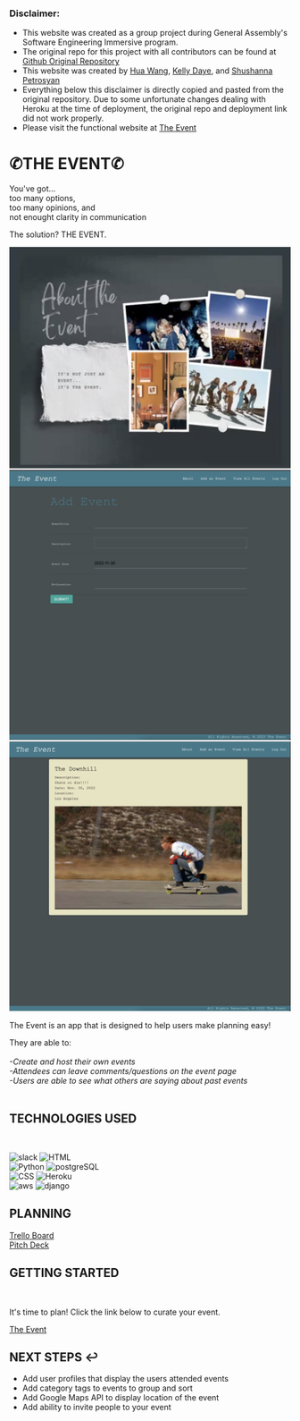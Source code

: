 ### Disclaimer: 
- This website was created as a group project during General Assembly's Software Engineering Immersive program.
- The original repo for this project with all contributors can be found at [Github Original Repository](https://github.com/LionMagnus/The-Event)
- This website was created by [Hua Wang](https://github.com/LionMagnus), [Kelly Daye](https://github.com/kelso-gh), and [Shushanna Petrosyan](https://github.com/shushannap) 
- Everything below this disclaimer is directly copied and pasted from the original repository. Due to some unfortunate changes dealing with Heroku at the time of deployment, the original repo and deployment link did not work properly.
- Please visit the functional website at <a href="https://theevent.herokuapp.com/">The Event</a>

# ✆THE EVENT✆

You've got...<br>
too many options,<br>
too many opinions, and<br>
not enought clarity in communication

The solution? THE EVENT.

![theevent](/main_app/static/pictures/theevent1.png)
![theevent1](/main_app/static/pictures/Screen%20Shot%202022-11-30%20at%2011.46.16%20AM.png)
![thevent2](/main_app/static/pictures/Screen%20Shot%202022-11-30%20at%2011.46.42%20AM.png)

The Event is an app that is designed to help users make planning easy! 

They are able to:<br><br>
   <i> -Create and host their own events<br> 
    -Attendees can leave comments/questions on the event page<br>
    -Users are able to see what others are saying about past events
    </i>
<br>
<br>

## TECHNOLOGIES USED

<br>

![slack](https://img.shields.io/badge/Slack-4A154B?style=for-the-badge&logo=slack&logoColor=white)
![HTML](https://img.shields.io/badge/HTML-239120?style=for-the-badge&logo=html5&logoColor=white)<br>
![Python](	https://img.shields.io/badge/Python-3776AB?style=for-the-badge&logo=python&logoColor=white)
![postgreSQL](https://img.shields.io/badge/PostgreSQL-316192?style=for-the-badge&logo=postgresql&logoColor=white)<br>
![CSS](https://img.shields.io/badge/CSS-239120?&style=for-the-badge&logo=css3&logoColor=white)
![Heroku](https://img.shields.io/badge/Heroku-430098?style=for-the-badge&logo=heroku&logoColor=white)<br>
![aws](https://img.shields.io/badge/Amazon_AWS-232F3E?style=for-the-badge&logo=amazon-aws&logoColor=white)
![django](https://img.shields.io/badge/Django-092E20?style=for-the-badge&logo=django&logoColor=white)

## PLANNING


<a href="https://trello.com/b/wlEDiSBg/the-event">Trello Board</a><br>
<a href="https://docs.google.com/presentation/d/12xrMeaQ7gMhWV4jPQPZaItEWKzaIfjuJVGoq8fnh6PE/edit?usp=sharing">Pitch Deck</a>

## GETTING STARTED

<br>

It's time to plan! Click the link below to curate your event.

<a href="https://theevent.herokuapp.com/">The Event</a>



## NEXT STEPS ↩︎

- Add user profiles that display the users attended events
- Add category tags to events to group and sort 
- Add Google Maps API to display location of the event
- Add ability to invite people to your event
